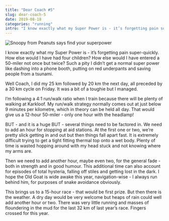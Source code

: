 ```yaml
---
title: "Dear Coach #5"
slug: dear-coach-5
date: 2019-08-18
categories: "running"
intro: "I know exactly what my Super Power is - it’s forgetting pain super-quickly. How else would I have had four children? How else would I have entered a 50-miler not once but twice?"
---
```


<img src="https://res.cloudinary.com/dy6grlu8z/image/upload/v1566130071/wbzmslmiii3fxd4v7ilz.jpg" alt="Snoopy from Peanuts says find your superpower" />

I know exactly what my Super Power is - it’s forgetting pain super-quickly. How else would I have had four children? How else would I have entered a 50-miler not once but twice? Such a pity I didn’t get a normal super power like dashing into a phone booth, putting on red underpants and saving people from a tsunami.

Well Coach, I did my 25 km followed by 20 km the next day, all preceded by a 30 km cycle on Friday. It was a bit of a toughie but I managed.

I’m following a 4:1 run/walk ratio when I train because there will be plenty of walking at Karkloof. My run/walk strategy normally comes out at just below 9 minutes per kilometre, which in theory can be held all day. That would give us a 12-hour 50-miler - only one hour with the headlamp!

BUT - and it is a huge BUT - several things need to be factored in.
We need to add an hour for stopping at aid stations. At the first one or two, we’re pretty slick getting in and out but then things fall apart fast. It is extremely difficult trying to get a tight fitting thermal top onto a wet body. Plenty of time is wasted hopping around with my head stuck and not knowing where my arms are.

Then we need to add another hour, maybe even two, for the general fade - both in strength and in good humour. This additional time can also account for episodes of total hysteria, falling off stiles and getting lost in the dark. I hope the Old Goat is wide awake this year, navigation-wise - I always run behind him, for purposes of snake avoidance obviously.

This brings us to a 15-hour race - that would be first prize. But then there is the weather. A dry day would be very welcome but heaps of rain could well add another hour or two. There was very little running and masses of floundering in the mud for the last 32 km of last year’s race. Fingers crossed for this year.
